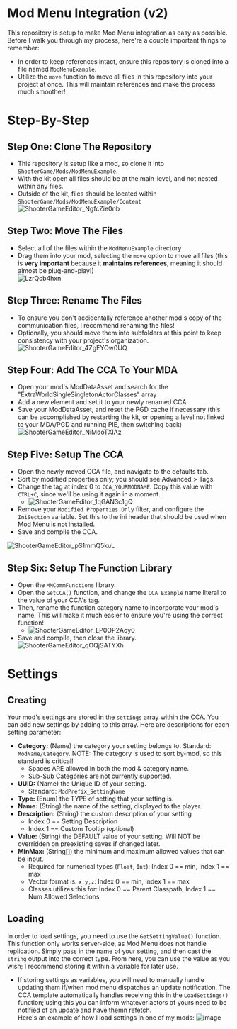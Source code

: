 # Mod Menu Integration (v2)

This repository is setup to make Mod Menu integration as easy as possible. Before I walk you through my process, here're a couple important things to remember:
- In order to keep references intact, ensure this repository is cloned into a file named `ModMenuExample`.
- Utilize the `move` function to move all files in this repository into your project at once. This will maintain references and make the process much smoother!

# Step-By-Step

## Step One: Clone The Repository
- This repository is setup like a mod, so clone it into `ShooterGame/Mods/ModMenuExample`.
- With the kit open all files should be at the main-level, and not nested within any files.
- Outside of the kit, files should be located within `ShooterGame/Mods/ModMenuExample/Content`  
![ShooterGameEditor_NgfcZie0nb](https://github.com/user-attachments/assets/f9928bff-69e9-42b0-90e7-5ddaa7b816d0)

## Step Two: Move The Files
- Select all of the files within the `ModMenuExample` directory
- Drag them into your mod, selecting the `move` option to move all files (this is **very important** because it **maintains references**, meaning it should almost be plug-and-play!)  
![LzrQcb4hxn](https://github.com/user-attachments/assets/ba23aadd-5169-4477-9d8b-d9ea7fe3eb4e)

## Step Three: Rename The Files
- To ensure you don't accidentally reference another mod's copy of the communication files, I recommend renaming the files!
- Optionally, you should move them into subfolders at this point to keep consistency with your project's organization.  
![ShooterGameEditor_4ZgEYOw0UQ](https://github.com/user-attachments/assets/0f2bad48-d8f3-4536-917f-d2dd7c3796f8)

## Step Four: Add The CCA To Your MDA
- Open your mod's ModDataAsset and search for the "ExtraWorldSingleSingletonActorClasses" array
- Add a new element and set it to your newly renamed CCA
- Save your ModDataAsset, and reset the PGD cache if necessary (this can be accomplished by restarting the kit, or opening a level not linked to your MDA/PGD and running PIE, then switching back)  
![ShooterGameEditor_NiMdoTXlAz](https://github.com/user-attachments/assets/5c6afee7-a008-412e-be8d-f9f5c9d10f37)

## Step Five: Setup The CCA
- Open the newly moved CCA file, and navigate to the defaults tab.
- Sort by modified properties only; you should see Advanced > Tags.
- Change the tag at index 0 to `CCA_YOURMODNAME`. Copy this value with `CTRL+C`, since we'll be using it again in a moment.
   - ![ShooterGameEditor_1qGAN3c1gQ](https://github.com/user-attachments/assets/c1feab1e-b46f-4e78-954f-9d362017648c)
- Remove your `Modified Properties Only` filter, and configure the `IniSection` variable. Set this to the ini header that should be used when Mod Menu is not installed.
- Save and compile the CCA.  

![ShooterGameEditor_pS1mmQ5kuL](https://github.com/user-attachments/assets/365c8b60-d8b2-48c1-b9b1-93a811023c91)

## Step Six: Setup The Function Library
- Open the `MMCommFunctions` library.
- Open the `GetCCA()` function, and change the `CCA_Example` name literal to the value of your CCA's tag.
- Then, rename the function category name to incorporate your mod's name. This will make it much easier to ensure you're using the correct function!
   - ![ShooterGameEditor_LP0OP2Aqy0](https://github.com/user-attachments/assets/c825b120-e04b-4e13-a42f-c370a25c5497)
- Save and compile, then close the library.  
![ShooterGameEditor_qOQjSATYXh](https://github.com/user-attachments/assets/592809af-84b2-4594-a8e8-78b4673d97c5)


# Settings

## Creating

Your mod's settings are stored in the `settings` array within the CCA. You can add new settings by adding to this array. Here are descriptions for each setting parameter:

 - **Category:** (Name) the category your setting belongs to. Standard: ``ModName/Category``. NOTE: The category is used to sort by-mod, so this standard is critical!
   - Spaces ARE allowed in both the mod & category name.
   - Sub-Sub Categories are not currently supported.
- **UUID:** (Name) the Unique ID of your setting.
   - Standard: ``ModPrefix_SettingName``
- **Type:** (Enum) the TYPE of setting that your setting is.
- **Name:** (String) the name of the setting, displayed to the player.
- **Description:** (String) the custom description of your setting
   - Index 0 == Setting Description
   - Index 1 == Custom Tooltip (optional)
- **Value:** (String) the DEFAULT value of your setting. Will NOT be overridden on preexisting saves if changed later.
- **MinMax:** (String[]) the minimum and maximum allowed values that can be input.
   - Required for numerical types (`Float`, `Int`): Index 0 == min, Index 1 == max
   - Vector format is: `x,y,z`: Index 0 == min, Index 1 == max
   - Classes utilizes this for: Index 0 == Parent Classpath, Index 1 == Num Allowed Selections

## Loading

In order to load settings, you need to use the `GetSettingValue()` function. This function only works server-side, as Mod Menu does not handle replication. Simply pass in the name of your setting, and then cast the `string` output into the correct type. From here, you can use the value as you wish; I recommend storing it within a variable for later use.
- If storing settings as variables, you will need to manually handle updating them if/when mod menu dispatches an update notification. The CCA template automatically handles receiving this in the `LoadSettings()` function; using this you can inform whatever actors of yours need to be notified of an update and have themn refetch.  
Here's an example of how I load settings in one of my mods:
![image](https://github.com/user-attachments/assets/208d06c5-c867-4ee6-a163-17dae1834f1c)

